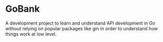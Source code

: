# GoBank

A development project to learn and understand API development in Go without relying on popular packages like gin in order to understand how things work at low level.

